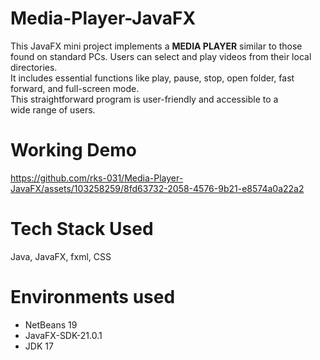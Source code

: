 # Media-Player-JavaFX
This JavaFX mini project implements a <strong>MEDIA PLAYER</strong> similar to those found on standard PCs. Users can select and play videos from their local directories. <br/>
It includes essential functions like play, pause, stop, open folder, fast forward, and full-screen mode. <br/>
This straightforward program is user-friendly and accessible to a wide range of users. <br/>

# Working Demo
https://github.com/rks-031/Media-Player-JavaFX/assets/103258259/8fd63732-2058-4576-9b21-e8574a0a22a2

# Tech Stack Used
Java, JavaFX, fxml, CSS 

# Environments used
<ul>
  <li>NetBeans 19</li>
  <li>JavaFX-SDK-21.0.1</li>
  <li>JDK 17</li>
</ul>

